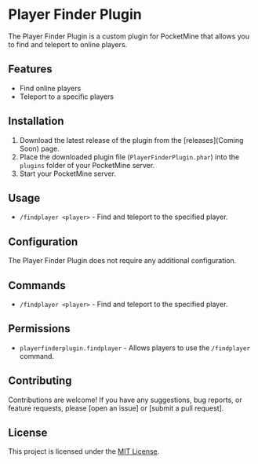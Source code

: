 # Player Finder Plugin

The Player Finder Plugin is a custom plugin for PocketMine that allows you to find and teleport to online players.

## Features

- Find online players
- Teleport to a specific players

## Installation

1. Download the latest release of the plugin from the [releases](Coming Soon) page.
2. Place the downloaded plugin file (`PlayerFinderPlugin.phar`) into the `plugins` folder of your PocketMine server.
3. Start your PocketMine server.

## Usage

- `/findplayer <player>` - Find and teleport to the specified player.

## Configuration

The Player Finder Plugin does not require any additional configuration.

## Commands

- `/findplayer <player>` - Find and teleport to the specified player.

## Permissions

- `playerfinderplugin.findplayer` - Allows players to use the `/findplayer` command.

## Contributing

Contributions are welcome! If you have any suggestions, bug reports, or feature requests, please [open an issue] or [submit a pull request].

## License

This project is licensed under the [MIT License](link-to-license).
